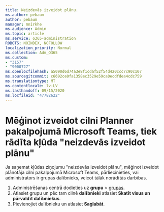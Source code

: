 ```yaml
---
title: Neizdevās izveidot plānu.
ms.author: pebaum
author: pebaum
manager: mnirkhe
ms.audience: Admin
ms.topic: article
ms.service: o365-administration
ROBOTS: NOINDEX, NOFOLLOW
localization_priority: Normal
ms.collection: Adm_O365
ms.custom:
- "3157"
- "9000727"
ms.openlocfilehash: a5090d6d74a3e8f1cdaf52f54d420ccc7c90c107
ms.sourcegitcommit: c6692ce0fa1358ec3529e59ca0ecdfdea4cdc759
ms.translationtype: MT
ms.contentlocale: lv-LV
ms.lasthandoff: 09/15/2020
ms.locfileid: "47782622"
---
```

# <a name="failed-to-create-the-plan-error-when-trying-to-create-a-planner-tab-in-microsoft-teams"></a>Mēģinot izveidot cilni Planner pakalpojumā Microsoft Teams, tiek rādīta kļūda "neizdevās izveidot plānu"

Ja saņemat kļūdas ziņojumu "neizdevās izveidot plānu", mēģinot izveidot plānotāja cilni pakalpojumā Microsoft Teams, pārliecinieties, vai administrators ir grupas dalībnieks, veicot tālāk norādītās darbības.

1. Administrēšanas centrā dodieties uz **grupu**  >  [grupas](https://admin.microsoft.com/Adminportal/Home?source=applauncher#/groups). 
2. Atlasiet grupu un pēc tam cilnē **dalībnieki** atlasiet **Skatīt visus un pārvaldīt dalībniekus**.
3. Pievienojiet dalībnieku un atlasiet **Saglabāt**.